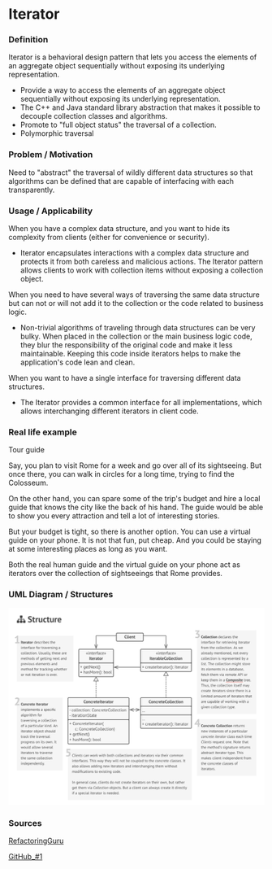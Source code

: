 # Iterator

### Definition 
Iterator is a behavioral design pattern that lets you access the elements of an aggregate object sequentially without exposing its underlying representation.


   + Provide a way to access the elements of an aggregate object sequentially without exposing its underlying representation.
   + The C++ and Java standard library abstraction that makes it possible to decouple collection classes and algorithms.
   + Promote to "full object status" the traversal of a collection.
   + Polymorphic traversal
   

### Problem / Motivation
   
   Need to "abstract" the traversal of wildly different data structures so that algorithms can be defined that are capable of interfacing with each transparently.
   
### Usage / Applicability
When you have a complex data structure, and you want to hide its complexity from clients (either for convenience or security).
+ Iterator encapsulates interactions with a complex data structure and protects it from both careless and malicious actions. The Iterator pattern allows clients to work with collection items without exposing a collection object.
  
When you need to have several ways of traversing the same data structure but can not or will not add it to the collection or the code related to business logic.    
+  Non-trivial algorithms of traveling through data structures can be very bulky. When placed in the collection or the main business logic code, they blur the responsibility of the original code and make it less maintainable. Keeping this code inside iterators helps to make the application's code lean and clean.
  
When you want to have a single interface for traversing different data structures.

+ The Iterator provides a common interface for all implementations, which allows interchanging different iterators in client code.


### Real life example
  Tour guide
  
  Say, you plan to visit Rome for a week and go over all of its sightseeing. But once there, you can walk in circles for a long time, trying to find the Colosseum.
  
  On the other hand, you can spare some of the trip's budget and hire a local guide that knows the city like the back of his hand. The guide would be able to show you every attraction and tell a lot of interesting stories.
  
  But your budget is tight, so there is another option. You can use a virtual guide on your phone. It is not that fun, put cheap. And you could be staying at some interesting places as long as you want.
  
  Both the real human guide and the virtual guide on your phone act as iterators over the collection of sightseeings that Rome provides.
### UML Diagram / Structures

   ![Iterator](./IteratorUML.png)
   
### Sources 

  [RefactoringGuru](https://refactoring.guru/design-patterns/iterator)
  
  [GitHub_#1](https://github.com/sohamkamani/javascript-design-patterns-for-humans#-iterator)
 
   
   
   
  